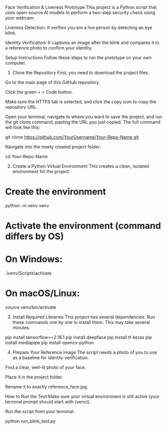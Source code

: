 Face Verification & Liveness Prototype
This project is a Python script that uses open-source AI models to perform a two-step security check using your webcam:

Liveness Detection: It verifies you are a live person by detecting an eye blink.

Identity Verification: It captures an image after the blink and compares it to a reference photo to confirm your identity.

Setup Instructions
Follow these steps to run the prototype on your own computer.

1. Clone the Repository
First, you need to download the project files.

Go to the main page of this GitHub repository.

Click the green < > Code button.

Make sure the HTTPS tab is selected, and click the copy icon to copy the repository URL.

Open your terminal, navigate to where you want to save the project, and run the git clone command, pasting the URL you just copied. The full command will look like this:

git clone https://github.com/YourUsername/Your-Repo-Name.git

Navigate into the newly created project folder:

cd Your-Repo-Name

2. Create a Python Virtual Environment
This creates a clean, isolated environment for the project.

# Create the environment
python -m venv venv

# Activate the environment (command differs by OS)
# On Windows:
.\venv\Scripts\activate
# On macOS/Linux:
source venv/bin/activate

3. Install Required Libraries
This project has several dependencies. Run these commands one by one to install them. This may take several minutes.

pip install tensorflow==2.16.1
pip install deepface
pip install tf-keras
pip install mediapipe
pip install opencv-python

4. Prepare Your Reference Image
The script needs a photo of you to use as a baseline for identity verification.

Find a clear, well-lit photo of your face.

Place it in the project folder.

Rename it to exactly reference_face.jpg.

How to Run the Test
Make sure your virtual environment is still active (your terminal prompt should start with (venv)).

Run the script from your terminal:

python run_blink_test.py
